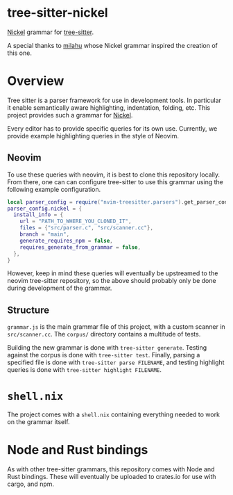 # tree-sitter-nickel
[Nickel](https://github.com/tweag/nickel) grammar for [tree-sitter](https://github.com/tree-sitter/tree-sitter).

A special thanks to [milahu](https://github.com/milahu) whose Nickel grammar inspired the creation of this one.

# Overview
Tree sitter is a parser framework for use in development tools. In particular
it enable semantically aware highlighting, indentation, folding, etc. This
project provides such a grammar for [Nickel](https://github.com/tweag/nickel).

Every editor has to provide specific queries for its own use. Currently, we
provide example highlighting queries in the style of Neovim.

## Neovim
To use these queries with neovim, it is best to clone this repository locally.
From there, one can can configure tree-sitter to use this grammar using the
following example configuration.
```lua
local parser_config = require("nvim-treesitter.parsers").get_parser_configs()
parser_config.nickel = {
  install_info = {
    url = "PATH_TO_WHERE_YOU_CLONED_IT",
    files = {"src/parser.c", "src/scanner.cc"},
    branch = "main",
    generate_requires_npm = false,
    requires_generate_from_grammar = false,
  },
}
```
However, keep in mind these queries will eventually be upstreamed to the neovim
tree-sitter repository, so the above should probably only be done during
development of the grammar.

## Structure
`grammar.js` is the main grammar file of this project, with a custom scanner in
`src/scanner.cc`. The `corpus/` directory contains a multitude of tests.

Building the new grammar is done with `tree-sitter generate`.
Testing against the corpus is done with `tree-sitter test`. Finally, parsing a
specified file is done with `tree-sitter parse FILENAME`, and testing highlight
queries is done with `tree-sitter highlight FILENAME`.

# `shell.nix`
The project comes with a `shell.nix` containing everything needed to work on
the grammar itself.

# Node and Rust bindings
As with other tree-sitter grammars, this repository comes with Node and Rust
bindings. These will eventually be uploaded to crates.io for use with cargo,
and npm.
